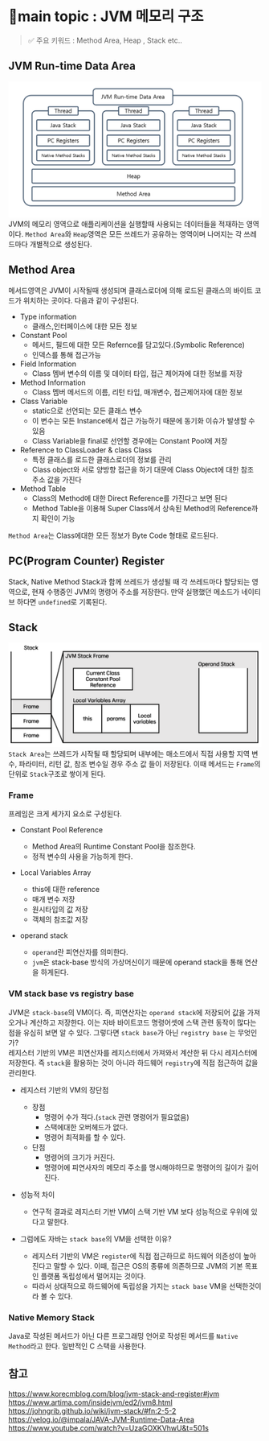 # 📍main topic : JVM 메모리 구조
> ✅ 주요 키워드 : Method Area, Heap , Stack etc..



## JVM Run-time Data Area
![runtime_data_Area.png](../img/runtime_data_Area.png)
JVM의 메모리 영역으로 애플리케이션을 실행할때 사용되는 데이터들을 적재하는 영역이다.
`Method Area`와 `Heap`영역은 모든 쓰레드가 공유하는 영역이며 
나머지는 각 쓰레드마다 개별적으로 생성된다.


## Method Area
메서드영역은 JVM이 시작될때 생성되며 클래스로더에 의해 로드된 클래스의 바이트 코드가 위치하는 곳이다.
다음과 같이 구성된다.

+ Type information
  + 클래스,인터페이스에 대한 모든 정보
+ Constant Pool
  + 메서드, 필드에 대한 모든 Refernce를 담고있다.(Symbolic Reference)
  + 인덱스를 통해 접근가능
+ Field Information
  + Class 멤버 변수의 이름 및 데이터 타입, 접근 제어자에 대한 정보를 저장
+ Method Information
  + Class 멤버 메서드의 이름, 리턴 타입, 매개변수, 접근제어자에 대한 정보
+ Class Variable
  + static으로 선언되는 모든 클래스 변수
  + 이 변수는 모든 Instance에서 접근 가능하기 때문에 동기화 이슈가 발생할 수 있음
  + Class Variable을 final로 선언할 경우에는 Constant Pool에 저장
+ Reference to ClassLoader & class Class
  + 특정 클래스를 로드한 클래스로더의 정보를 관리
  + Class object와 서로 양방향 접근을 하기 대문에 Class Object에 대한 참조 주소 값을 가진다
+ Method Table
  + Class의 Method에 대한 Direct Reference를 가진다고 보면 된다
  + Method Table을 이용해 Super Class에서 상속된 Method의 Reference까지 확인이 가능

`Method Area`는 Class에대한 모든 정보가 Byte Code 형태로 로드된다.

## PC(Program Counter) Register
Stack, Native Method Stack과 함께 쓰레드가 생성될 때 각 쓰레드마다 할당되는 영역으로, 현재 수행중인 JVM의 명령어 주소를 저장한다.
만약 실행했던 메소드가 네이티브 하다면 `undefined`로 기록된다.
<br>


## Stack
![stack_frame.png](../img/stack_frame.png)
`Stack Area`는 쓰레드가 시작될 때 할당되며 내부에는 매소드에서 직접 사용할 지역 변수, 파라미터, 리턴 값, 참조 변수일 경우 주소 값 들이 저장된다.
이때 메서드는 `Frame`의 단위로 `Stack`구조로 쌓이게 된다.
### Frame
프레임은 크게 세가지 요소로 구성된다.
+ Constant Pool Reference 
  + Method Area의 Runtime Constant Pool을 참조한다.
  + 정적 변수의 사용을 가능하게 한다.

+ Local Variables Array
  + this에 대한 reference
  + 매개 변수 저장
  + 원시타입의 값 저장
  + 객체의 참조값 저장

+ operand stack
  + `operand`란 피연산자를 의미한다. 
  + `jvm`은 stack-base 방식의 가상머신이기 때문에 operand stack을 통해 연산을 하게된다.


### VM stack base vs registry base 
JVM은 `stack-base`의 VM이다. 즉, 피연산자는 `operand stack`에 저장되어
값을 가져오거나 계산하고 저장한다. 이는 자바 바이트코드 명령어셋에 스택 관련 동작이 
많다는 점을 유심히 보면 알 수 있다. 그렇다면 `stack base`가 아닌 `registry base` 는 무엇인가?
<br>
레지스터 기반의 VM은 피연산자를 레지스터에서 가져와서 계산한 뒤 다시 레지스터에 저장한다.
즉 `stack`을 활용하는 것이 아니라 하드웨어 `registry`에 직접 접근하여 값을 관리한다.


+ 레지스터 기반의 VM의 장단점
  + 장점
    + 명령어 수가 적다.(`stack` 관련 명령어가 필요없음)
    + 스택에대한 오버헤드가 없다.
    + 명령어 최적화를 할 수 있다.
  + 단점
    + 명령어의 크기가 커진다.
    + 명령어에 피연사자의 메모리 주소를 명시해야하므로 명령어의 길이가 길어진다.

+ 성능적 차이
  + 연구적 결과로 레지스터 기반 VM이 스택 기반 VM 보다 성능적으로 우위에 있다고 말한다.

+ 그럼에도 자바는 `stack base`의 VM을 선택한 이유?
  + 레지스터 기반의 VM은 `register`에 직접 접근하므로 하드웨어 의존성이 높아진다고 말할 수 있다.
  이때, 접근은 OS의 종류에 의존하므로 JVM의 기본 목표인 플랫폼 독립성에서 멀어지는 것이다.
  + 따라서 상대적으로 하드웨어에 독립성을 가지는 `stack base` VM을 선택한것이라 볼 수 있다.


### Native Memory Stack
Java로 작성된 메서드가 아닌 다른 프로그래밍 언어로 작성된 메서드를 `Native Method`라고 한다.
일반적인 C 스택을 사용한다.


## 참고
https://www.korecmblog.com/blog/jvm-stack-and-register#jvm
https://www.artima.com/insidejvm/ed2/jvm8.html
https://johngrib.github.io/wiki/jvm-stack/#fn:2-5-2
https://velog.io/@impala/JAVA-JVM-Runtime-Data-Area
https://www.youtube.com/watch?v=UzaGOXKVhwU&t=501s
